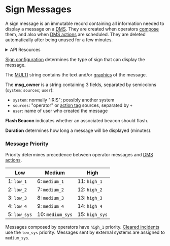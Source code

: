 # Sign Messages

A sign message is an immutable record containing all information needed to
display a message on a [DMS].  They are created when operators [compose] them,
and also when [DMS actions] are scheduled.  They are deleted automatically
after being unused for a few minutes.

<details>
<summary>API Resources</summary>

* `iris/sign_message` (minimal)
* `iris/img/{name}.gif`
* `iris/api/sign_message` (`POST`)

| Access  | Minimal     |
|---------|-------------|
| 👁️  View | name, sign\_config, incident, multi, msg\_owner, flash\_beacon, msg\_priority, duration |

</details>

[Sign configuration] determines the type of sign that can display the message.

The [MULTI] string contains the text and/or [graphics] of the message.

The **msg_owner** is a string containing 3 fields, separated by semicolons
(`system`; `sources`; `user`):
- `system`: normally "IRIS"; possibly another system
- `sources`: "operator" or [action tag] sources, separated by `+`
- `user`: name of user who created the message

**Flash Beacon** indicates whether an associated beacon should flash.

**Duration** determines how long a message will be displayed (minutes).

### Message Priority

Priority determines precedence between operator messages and [DMS actions].

| Low          | Medium           | High           |
|--------------|------------------|----------------|
| 1: `low_1`   | 6: `medium_1`    | 11: `high_1`   |
| 2: `low_2`   | 7: `medium_2`    | 12: `high_2`   |
| 3: `low_3`   | 8: `medium_3`    | 13: `high_3`   |
| 4: `low_4`   | 9: `medium_4`    | 14: `high_4`   |
| 5: `low_sys` | 10: `medium_sys` | 15: `high_sys` |

Messages composed by operators have `high_1` priority.  [Cleared incidents] use
the `low_sys` priority.  Messages sent by external systems are assigned to
`medium_sys`.


[action tag]: action_plans.html#dms-action-tags
[cleared incidents]: incident_dms.html#clearing
[compose]: dms.html#composing-messages
[DMS]: dms.html
[DMS actions]: action_plans.html#dms-actions
[graphics]: graphics.html
[MULTI]: multi.html
[sign configuration]: sign_configuration.html
